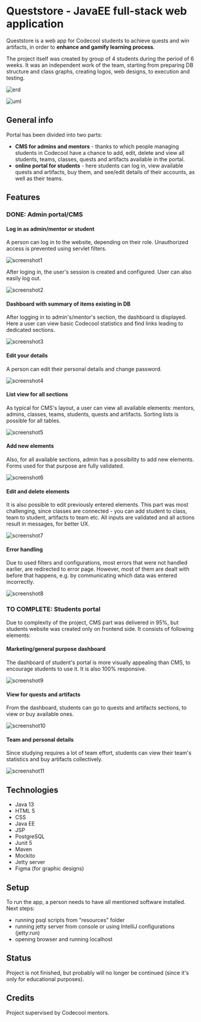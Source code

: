 # Queststore - JavaEE full-stack web application
Queststore is a web app for Codecool students to achieve quests and win artifacts, in order to **enhance and gamify learning process**.

The project itself was created by group of 4 students during the period of 6 weeks. It was an independent work of the team, starting from preparing DB structure and class graphs, creating logos, web designs, to execution and testing.

![erd](src/main/resources/img/erd.png)

![uml](src/main/resources/img/uml.png)
## General info
Portal has been divided into two parts: 
* **CMS for admins and mentors** - thanks to which people managing students in Codecool have a chance to add, edit, delete and view all students, teams, classes, quests and artifacts available in the portal.
* **online portal for students** - here students can log in, view available quests and artifacts, buy them, and see/edit details of their accounts, as well as their teams. 

## Features
### DONE: Admin portal/CMS
#### Log in as admin/mentor or student
A person can log in to the website, depending on their role. Unauthorized access is prevented using servlet filters.

![screenshot1](src/main/resources/img/screen1.png)

After loging in, the user's session is created and configured. User can also easily log out.

![screenshot2](src/main/resources/img/screen2.png)
#### Dashboard with summary of items existing in DB
After logging in to admin's/mentor's section, the dashboard is displayed. Here a user can view basic Codecool statistics and find links leading to dedicated sections.

![screenshot3](src/main/resources/img/screen3.png)
#### Edit your details
A person can edit their personal details and change password.

![screenshot4](src/main/resources/img/screen4.png)
#### List view for all sections
As typical for CMS's layout, a user can view all available elements: mentors, admins, classes, teams, students, quests and artifacts.
Sorting lists is possible for all tables.

![screenshot5](src/main/resources/img/screen5.png)
#### Add new elements
Also, for all available sections, admin has a possibility to add new elements. Forms used for that purpose are fully validated.

![screenshot6](src/main/resources/img/screen6.png)

#### Edit and delete elements
It is also possible to edit previously entered elements. This part was most challenging, since classes are connected - you can add student to class, team to student, artifacts to team etc.
All inputs are validated and all actions result in messages, for better UX.

![screenshot7](src/main/resources/img/screen7.png)

#### Error handling
Due to used filters and configurations, most errors that were not handled earlier, are redirected to error page. However, most of them are dealt with before that happens, e.g. by communicating which data was entered incorrectly.

![screenshot8](src/main/resources/img/screen8.png)

### TO COMPLETE: Students portal
Due to complexity of the project, CMS part was delivered in 95%, but students website was created only on frontend side. It consists of following elements:
#### Marketing/general purpose dashboard

The dashboard of student's portal is more visually appealing than CMS, to encourage students to use it. It is also 100% responsive.

![screenshot9](src/main/resources/img/screen9.png)
#### View for quests and artifacts
From the dashboard, students can go to quests and artifacts sections, to view or buy available ones.

![screenshot10](src/main/resources/img/screen10.png)
#### Team and personal details
Since studying requires a lot of team effort, students can view their team's statistics and buy artifacts collectively.

![screenshot11](src/main/resources/img/screen11.png)

## Technologies
* Java 13
* HTML 5
* CSS
* Java EE
* JSP
* PostgreSQL
* Junit 5
* Maven
* Mockito
* Jetty server
* Figma (for graphic designs)

## Setup
To run the app, a person needs to have all mentioned software installed. 
Next steps: 
* running psql scripts from "resources" folder
* running jetty server from console or using IntelliJ configurations (jetty:run)
* opening browser and running localhost

## Status
Project is not finished, but probably will no longer be continued (since it's only for educational purposes).

## Credits
Project supervised by Codecool mentors.